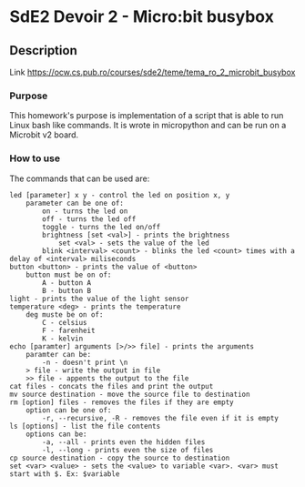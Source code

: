 # SdE2 Devoir 2 - Micro:bit busybox

## Description

Link https://ocw.cs.pub.ro/courses/sde2/teme/tema_ro_2_microbit_busybox

### Purpose

This homework's purpose is implementation of a script that is able to run Linux bash like commands. It is wrote in micropython and can be run on a Microbit v2 board.

### How to use
The commands that can be used are:
    
    led [parameter] x y - control the led on position x, y
        parameter can be one of:
            on - turns the led on
            off - turns the led off
            toggle - turns the led on/off
            brightness [set <val>] - prints the brightness
                set <val> - sets the value of the led
            blink <interval> <count> - blinks the led <count> times with a delay of <interval> miliseconds
    button <button> - prints the value of <button>
        button must be on of:
            A - button A
            B - button B
    light - prints the value of the light sensor
    temperature <deg> - prints the temperature
        deg muste be on of:
            C - celsius
            F - farenheit
            K - kelvin
    echo [paramter] arguments [>/>> file] - prints the arguments
        paramter can be:
            -n - doesn't print \n
        > file - write the output in file
        >> file - appents the output to the file
    cat files - concats the files and print the output
    mv source destination - move the source file to destination
    rm [option] files - removes the files if they are empty
        option can be one of:
            -r, --recursive, -R - removes the file even if it is empty
    ls [options] - list the file contents
        options can be:
            -a, --all - prints even the hidden files
            -l, --long - prints even the size of files
    cp source destination - copy the source to destination
    set <var> <value> - sets the <value> to variable <var>. <var> must start with $. Ex: $variable
        
